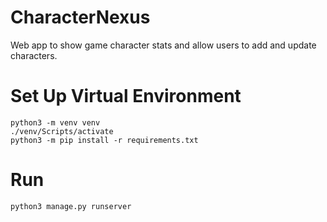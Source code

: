 # CharacterNexus
Web app to show game character stats and allow users to add and update characters.

# Set Up Virtual Environment

    python3 -m venv venv
    ./venv/Scripts/activate
    python3 -m pip install -r requirements.txt

# Run

    python3 manage.py runserver
